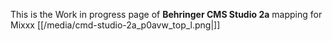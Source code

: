 This is the Work in progress page of **Behringer CMS Studio 2a** mapping
for Mixxx [[/media/cmd-studio-2a_p0avw_top_l.png|]]
